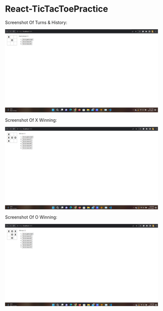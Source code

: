 ﻿# React-TicTacToePractice
 
Screenshot Of Turns & History:
 
<img src='https://github.com/DelvonRH/React-TicTacToePractice/blob/main/TicTacToe-React.png' title='Image Of Websitte' width='' alt='Image Of Website' />

Screenshot Of X Winning:

<img src='https://github.com/DelvonRH/React-TicTacToePractice/blob/main/TicTacToe-React%232.png' title='Image Of Websitte' width='' alt='Image Of Website' />

Screenshot Of O Winning:

<img src='https://github.com/DelvonRH/React-TicTacToePractice/blob/main/TicTacToe-React%233.png' title='Image Of Websitte' width='' alt='Image Of Website' />
